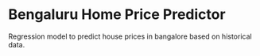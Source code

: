 # Bengaluru Home Price Predictor
 Regression model to predict house prices in bangalore based on historical data.
